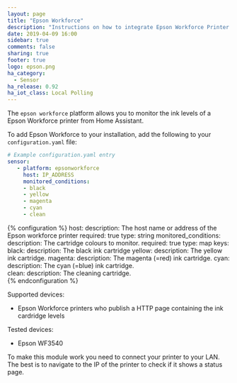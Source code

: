 ```yaml
---
layout: page
title: "Epson Workforce"
description: "Instructions on how to integrate Epson Workforce Printer into Home Assistant."
date: 2019-04-09 16:00
sidebar: true
comments: false
sharing: true
footer: true
logo: epson.png
ha_category:
  - Sensor
ha_release: 0.92
ha_iot_class: Local Polling
---
```


The `epson workforce` platform allows you to monitor the ink levels of a Epson Workforce printer from Home
Assistant.

To add Epson Workforce to your installation, add the following to your `configuration.yaml` file:

```yaml
# Example configuration.yaml entry
sensor:
   - platform: epsonworkforce
     host: IP_ADDRESS
     monitored_conditions:
     - black
     - yellow
     - magenta
     - cyan
     - clean   
```

{% configuration %}
host:
  description: The host name or address of the Epson workforce printer
  required: true
  type: string
monitored_conditions:
  description: The cartridge colours to monitor. 
  required: true
  type: map
  keys:
    black:
      description: The black ink cartridge
    yellow:
      description: The yellow ink cartridge.
    magenta:
      description: The magenta (=red) ink cartridge.
    cyan:
      description: The cyan (=blue) ink cartridge.      
    clean:
      description: The cleaning cartridge.      
{% endconfiguration %}

Supported devices:

- Epson Workforce printers who publish a HTTP page containing the ink cardridge levels

Tested devices:

- Epson WF3540

To make this module work you need to connect your printer to your LAN.
The best is to navigate to the IP of the printer to check if it shows a status page.
